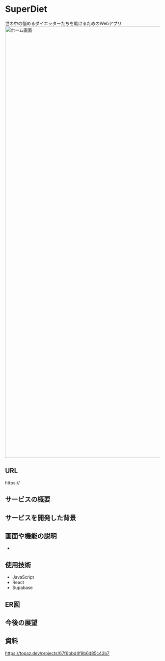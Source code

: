 # SuperDiet
世の中の悩めるダイエッターたちを助けるためのWebアプリ
<br >
<img width="1400" alt="ホーム画面" src="">

## URL
https:// <br >

## サービスの概要

## サービスを開発した背景

## 画面や機能の説明
- 
## 使用技術
- JavaScript
- React
- Supabase

## ER図

## 今後の展望

## 資料
https://topaz.dev/projects/67f6bbd4f9b6d85c43b7
